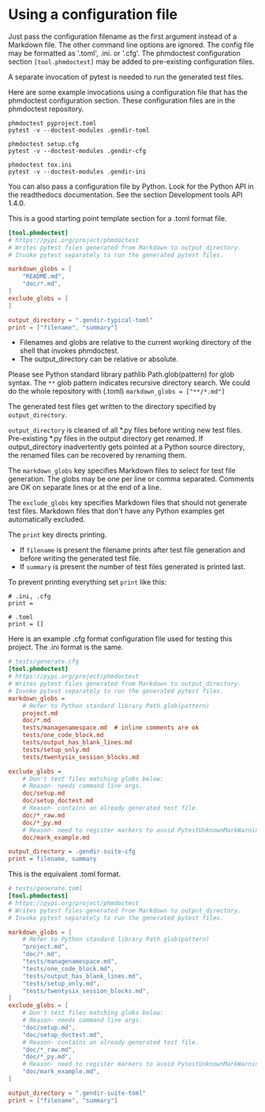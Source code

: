 # Using a configuration file

Just pass the configuration filename as the first argument instead
of a Markdown file. The other command line options are ignored.
The config file may be formatted as '.toml', .ini. or '.cfg'.
The phmdoctest configuration section `[tool.phmdoctest]` may
be added to pre-existing configuration files.

A separate invocation of pytest is needed to run the generated test files.

Here are some example invocations using a configuration file
that has the phmdoctest configuration section. These
configuration files are in the phmdoctest repository.

<!--phmdoctest-label invocations-->
```
phmdoctest pyproject.toml
pytest -v --doctest-modules .gendir-toml

phmdoctest setup.cfg
pytest -v --doctest-modules .gendir-cfg

phmdoctest tox.ini
pytest -v --doctest-modules .gendir-ini
```

You can also pass a configuration file by Python.
Look for the Python API in the readthedocs documentation.
See the section Development tools API 1.4.0.

This is a good starting point template section for a .toml format file.
<!--phmdoctest-label template-->
```toml
[tool.phmdoctest]
# https://pypi.org/project/phmdoctest
# Writes pytest files generated from Markdown to output_directory.
# Invoke pytest separately to run the generated pytest files.

markdown_globs = [
    "README.md",
    "doc/*.md",
]
exclude_globs = [
]

output_directory = ".gendir-typical-toml"
print = ["filename", "summary"]
```

- Filenames and globs are relative to the current
  working directory of the shell that invokes phmdoctest.
- The output_directory can be relative or absolute.

Please see Python standard library pathlib Path.glob(pattern)
for glob syntax.
The `**` glob pattern indicates recursive directory search. We
could do the whole repository with (.toml)
`markdown_globs = ["**/*.md"]`

The generated test files get written to the directory specified
by `output_directory`.

`output_directory` is cleaned of all *.py
files before writing new test files.
Pre-existing *.py files in the output directory get renamed. If
output_directory inadvertently gets pointed at a Python
source directory, the renamed files can be recovered by renaming them.

The `markdown_globs` key specifies Markdown files to select for
test file generation. The globs may be one per line or comma separated.
Comments are OK on separate lines or at the end of a line.

The `exclude_globs` key specifies Markdown files that should not
generate test files. Markdown files that don't have any Python examples
get automatically excluded.

The `print` key directs printing.

- If `filename` is present the filename prints after test file generation
  and before writing the generated test file.
- If `summary` is present the number of test files generated
  is printed last.

To prevent printing everything set `print` like this:

```
# .ini, .cfg
print =

# .toml
print = []
```

Here is an example .cfg format configuration file used
for testing this project.
The .ini format is the same.

<!--phmdoctest-label generate-cfg-->
```cfg
# tests/generate.cfg
[tool.phmdoctest]
# https://pypi.org/project/phmdoctest
# Writes pytest files generated from Markdown to output_directory.
# Invoke pytest separately to run the generated pytest files.
markdown_globs =
    # Refer to Python standard library Path.glob(pattern)
    project.md
    doc/*.md
    tests/managenamespace.md  # inline comments are ok
    tests/one_code_block.md
    tests/output_has_blank_lines.md
    tests/setup_only.md
    tests/twentysix_session_blocks.md

exclude_globs =
    # Don't test files matching globs below:
    # Reason- needs command line args.
    doc/setup.md
    doc/setup_doctest.md
    # Reason- contains an already generated test file.
    doc/*_raw.md
    doc/*_py.md
    # Reason- need to register markers to avoid PytestUnknownMarkWarning.
    doc/mark_example.md

output_directory = .gendir-suite-cfg
print = filename, summary
```

This is the equivalent .toml format.

<!--phmdoctest-label generate-toml-->
```toml
# tests/generate.toml
[tool.phmdoctest]
# https://pypi.org/project/phmdoctest
# Writes pytest files generated from Markdown to output_directory.
# Invoke pytest separately to run the generated pytest files.

markdown_globs = [
    # Refer to Python standard library Path.glob(pattern)
    "project.md",
    "doc/*.md",
    "tests/managenamespace.md",
    "tests/one_code_block.md",
    "tests/output_has_blank_lines.md",
    "tests/setup_only.md",
    "tests/twentysix_session_blocks.md",
]
exclude_globs = [
    # Don't test files matching globs below:
    # Reason- needs command line args.
    "doc/setup.md",
    "doc/setup_doctest.md",
    # Reason- contains an already generated test file.
    "doc/*_raw.md",
    "doc/*_py.md",
    # Reason- need to register markers to avoid PytestUnknownMarkWarning.
    "doc/mark_example.md",
]

output_directory = ".gendir-suite-toml"
print = ["filename", "summary"]
```
